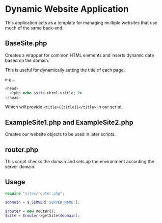 # Dynamic Website Application

This application acts as a template for managing multiple websites that use much of the same back-end.

## BaseSite.php

Creates a wrapper for common HTML elements and inserts dynamic data based on the domain.

This is useful for dynamically setting the title of each page.

e.g...
```php
<head>
  <?php echo $site->html->title; ?>
</head>
```
Which will provide ```<title>{{title}}</title>``` in our script.

## ExampleSite1.php and ExampleSite2.php

Creates our website objects to be used in later scripts.

## router.php

This script checks the domain and sets up the environment according the server domain.

## Usage
```php
require "sites/router.php";

$domain = $_SERVER['SERVER_NAME'];

$router = new Router();
$site = $router->getSite($domain);
```
